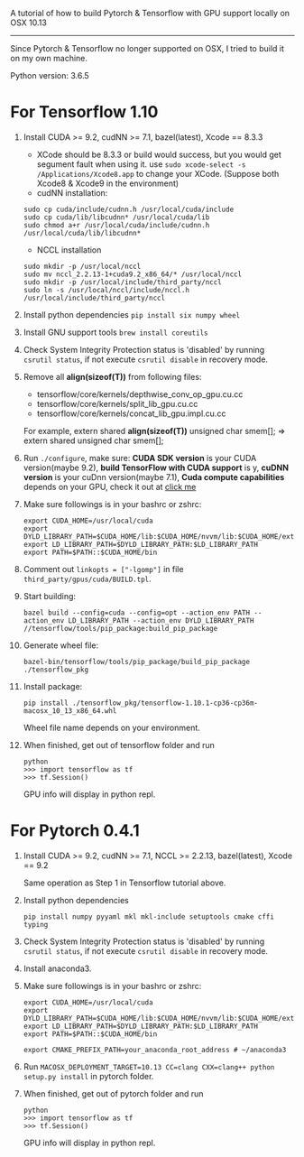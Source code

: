 A tutorial of how to build Pytorch & Tensorflow with GPU support locally on OSX 10.13

---

Since Pytorch & Tensorflow no longer supported on OSX, I tried to build it on my own machine.

Python version: 3.6.5

# For Tensorflow 1.10
1. Install CUDA >= 9.2, cudNN >= 7.1, bazel(latest), Xcode == 8.3.3
   - XCode should be 8.3.3 or build would success, but you would get segument fault when using it.
     use ```sudo xcode-select -s /Applications/Xcode8.app``` to change your XCode. (Suppose both Xcode8 & Xcode9 in the environment)
   - cudNN installation:
   ```
   sudo cp cuda/include/cudnn.h /usr/local/cuda/include
   sudo cp cuda/lib/libcudnn* /usr/local/cuda/lib
   sudo chmod a+r /usr/local/cuda/include/cudnn.h /usr/local/cuda/lib/libcudnn*
   ```
   - NCCL installation
   ```
   sudo mkdir -p /usr/local/nccl
   sudo mv nccl_2.2.13-1+cuda9.2_x86_64/* /usr/local/nccl
   sudo mkdir -p /usr/local/include/third_party/nccl
   sudo ln -s /usr/local/nccl/include/nccl.h /usr/local/include/third_party/nccl
   ```
2. Install python dependencies ```pip install six numpy wheel```
3. Install GNU support tools ```brew install coreutils```
4. Check System Integrity Protection status is 'disabled' by running ```csrutil status```, if not execute ```csrutil disable``` in recovery mode.
5. Remove all **__align(sizeof(T))__** from following files:
   - tensorflow/core/kernels/depthwise_conv_op_gpu.cu.cc
   - tensorflow/core/kernels/split_lib_gpu.cu.cc
   - tensorflow/core/kernels/concat_lib_gpu.impl.cu.cc

   For example, extern shared __align(sizeof(T))__ unsigned char smem[]; => extern shared unsigned char smem[];
6. Run ```./configure```, make sure:
   **CUDA SDK version** is your CUDA version(maybe 9.2), **build TensorFlow with CUDA support** is y, **cuDNN version** is your cuDnn version(maybe 7.1), **Cuda compute capabilities** depends on your GPU, check it out at [click me](https://developer.nvidia.com/cuda-gpus)
7. Make sure followings is in your bashrc or zshrc:
   ```
   export CUDA_HOME=/usr/local/cuda
   export DYLD_LIBRARY_PATH=$CUDA_HOME/lib:$CUDA_HOME/nvvm/lib:$CUDA_HOME/extras/CUPTI/lib:/usr/local/nccl/lib${DYLD_LIBRARY_PATH:+:${DYLD_LIBRARY_PATH}}
   export LD_LIBRARY_PATH=$DYLD_LIBRARY_PATH:$LD_LIBRARY_PATH
   export PATH=$PATH::$CUDA_HOME/bin
   ```
8. Comment out ```linkopts = ["-lgomp"]``` in file ```third_party/gpus/cuda/BUILD.tpl```.
9. Start building: 
    
    ```bazel build --config=cuda --config=opt --action_env PATH --action_env LD_LIBRARY_PATH --action_env DYLD_LIBRARY_PATH //tensorflow/tools/pip_package:build_pip_package```
10. Generate wheel file: 
    
    ```bazel-bin/tensorflow/tools/pip_package/build_pip_package ./tensorflow_pkg```
11. Install package: 
    
    ```pip install ./tensorflow_pkg/tensorflow-1.10.1-cp36-cp36m-macosx_10_13_x86_64.whl```
    
    Wheel file name depends on your environment. 
12. When finished, get out of tensorflow folder and run
    ```
    python
    >>> import tensorflow as tf
    >>> tf.Session() 
    ```
    GPU info will display in python repl.
    
# For Pytorch 0.4.1
1. Install CUDA >= 9.2, cudNN >= 7.1, NCCL >= 2.2.13, bazel(latest), Xcode == 9.2
   
   Same operation as Step 1 in Tensorflow tutorial above.
2. Install python dependencies 
    
    ```pip install numpy pyyaml mkl mkl-include setuptools cmake cffi typing```
3. Check System Integrity Protection status is 'disabled' by running ```csrutil status```, if not execute ```csrutil disable``` in recovery mode.
4. Install anaconda3.
5. Make sure followings is in your bashrc or zshrc:
    ```
    export CUDA_HOME=/usr/local/cuda
    export DYLD_LIBRARY_PATH=$CUDA_HOME/lib:$CUDA_HOME/nvvm/lib:$CUDA_HOME/extras/CUPTI/lib:/usr/local/nccl/lib${DYLD_LIBRARY_PATH:+:${DYLD_LIBRARY_PATH}}
    export LD_LIBRARY_PATH=$DYLD_LIBRARY_PATH:$LD_LIBRARY_PATH
    export PATH=$PATH::$CUDA_HOME/bin
    ```
    ```
    export CMAKE_PREFIX_PATH=your_anaconda_root_address # ~/anaconda3
    ```
6. Run ```MACOSX_DEPLOYMENT_TARGET=10.13 CC=clang CXX=clang++ python setup.py install``` in pytorch folder.
7. When finished, get out of pytorch folder and run
   ```
   python
   >>> import tensorflow as tf
   >>> tf.Session() 
   ```
   GPU info will display in python repl.
